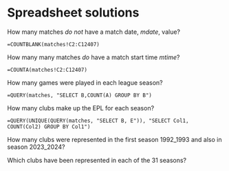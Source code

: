 # Spreadsheet solutions

How many matches _do not_ have a match date, _mdate_, value?

`=COUNTBLANK(matches!C2:C12407)`

How many many matches _do_ have a match start time _mtime_?

`=COUNTA(matches!C2:C12407)`

How many games were played in each league season? 

`=QUERY(matches, "SELECT B,COUNT(A) GROUP BY B")`

How many clubs make up the EPL for each season?

`=QUERY(UNIQUE(QUERY(matches, "SELECT B, E")), "SELECT Col1, COUNT(Col2) GROUP BY Col1")`

How many clubs were represented in the first season 1992_1993 and also in season 2023_2024?

Which clubs have been represented in each of the 31 seasons?